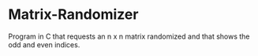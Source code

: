 # Matrix-Randomizer
Program in C that requests an n x n matrix randomized and that shows the odd and even indices.
